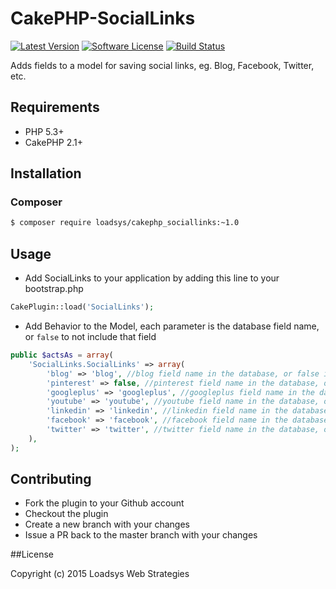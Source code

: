 # CakePHP-SocialLinks

[![Latest Version](https://img.shields.io/github/release/loadsys/CakePHP-SocialLinks.svg?style=flat-square)](https://github.com/loadsys/CakePHP-SocialLinks/releases)
[![Software License](https://img.shields.io/badge/license-MIT-brightgreen.svg?style=flat-square)](LICENSE.md)
[![Build Status](https://travis-ci.org/loadsys/CakePHP-SocialLinks.svg?branch=master&style=flat-square)](https://travis-ci.org/loadsys/CakePHP-SocialLinks)
<!--
[![Total Downloads](https://img.shields.io/packagist/dt/loadsys/cakephp_sociallinks.svg?style=flat-square)](https://packagist.org/packages/loadsys/cakephp_sociallinks)
-->

Adds fields to a model for saving social links, eg. Blog, Facebook, Twitter, etc.

## Requirements ##

* PHP 5.3+
* CakePHP 2.1+

## Installation

### Composer

````bash
$ composer require loadsys/cakephp_sociallinks:~1.0
````

## Usage ##

* Add SocialLinks to your application by adding this line to your bootstrap.php

````php
CakePlugin::load('SocialLinks');
````

* Add Behavior to the Model, each parameter is the database field name, or `false` to not include that field

````php
public $actsAs = array(
	'SocialLinks.SocialLinks' => array(
		'blog' => 'blog', //blog field name in the database, or false if you don't have this field
		'pinterest' => false, //pinterest field name in the database, or false if you don't have this field
		'googleplus' => 'googleplus', //googleplus field name in the database, or false if you don't have this field
		'youtube' => 'youtube', //youtube field name in the database, or false if you don't have this field
		'linkedin' => 'linkedin', //linkedin field name in the database, or false if you don't have this field
		'facebook' => 'facebook', //facebook field name in the database, or false if you don't have this field
		'twitter' => 'twitter', //twitter field name in the database, or false if you don't have this field
	),
);
````

## Contributing

* Fork the plugin to your Github account
* Checkout the plugin
* Create a new branch with your changes
* Issue a PR back to the master branch with your changes

##License

Copyright (c) 2015 Loadsys Web Strategies

